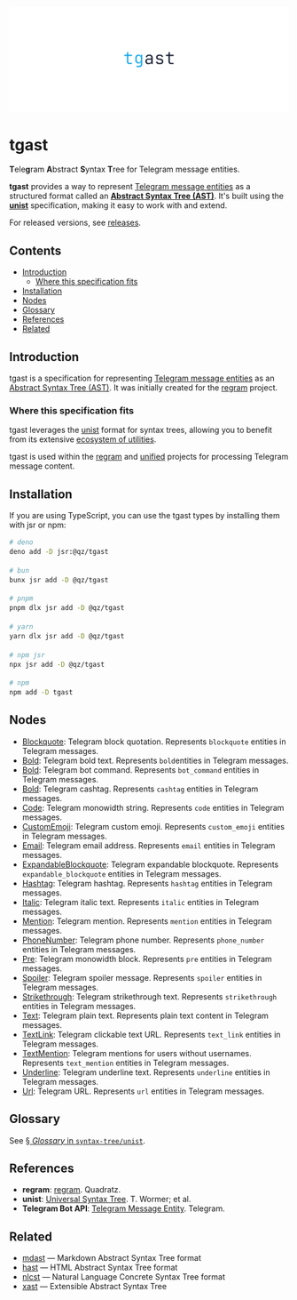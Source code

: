 ![tgast banner](https://raw.githubusercontent.com/quadratz/tgast/refs/heads/main/images/tgast.svg)

# tgast

**T**ele**g**ram **A**bstract **S**yntax **T**ree for Telegram message entities.

**tgast** provides a way to represent
[Telegram message entities][telegram-message-entity] as a structured format
called an **[Abstract Syntax Tree (AST)][abstract-syntax-tree]**. It's built
using the **[unist][github-unist]** specification, making it easy to work with
and extend.

For released versions, see [releases][github-tgast-releases].

## Contents

* [Introduction](#introduction)
  * [Where this specification fits](#where-this-specification-fits)
* [Installation](#installation)
* [Nodes](#nodes)
* [Glossary](#glossary)
* [References](#references)
* [Related](#related)

## Introduction

tgast is a specification for representing
[Telegram message entities][telegram-message-entity] as an
[Abstract Syntax Tree (AST)][abstract-syntax-tree]. It was initially created for
the [regram][github-regram] project.

### Where this specification fits

tgast leverages the [unist][github-unist] format for syntax trees, allowing you
to benefit from its extensive [ecosystem of utilities][github-unist-utilities].

tgast is used within the [regram][github-regram] and [unified][unified] projects
for processing Telegram message content.

## Installation

If you are using TypeScript, you can use the tgast types by installing them with
jsr or npm:

```sh
# deno
deno add -D jsr:@qz/tgast

# bun
bunx jsr add -D @qz/tgast

# pnpm
pnpm dlx jsr add -D @qz/tgast

# yarn
yarn dlx jsr add -D @qz/tgast

# npm jsr
npx jsr add -D @qz/tgast

# npm
npm add -D tgast
```

## Nodes

* [Blockquote][blockquote-type]: Telegram block quotation. Represents `blockquote` entities in Telegram messages.
* [Bold][bold-type]: Telegram bold text. Represents `bold`entities in Telegram messages.
* [Bold][bold-type]: Telegram bot command. Represents `bot_command` entities in Telegram messages.
* [Bold][bold-type]: Telegram cashtag. Represents `cashtag` entities in Telegram messages.
* [Code][code-type]: Telegram monowidth string. Represents `code` entities in Telegram messages.
* [CustomEmoji][custom-emoji-type]: Telegram custom emoji. Represents `custom_emoji` entities in Telegram messages.
* [Email][email-type]: Telegram email address. Represents `email` entities in Telegram messages.
* [ExpandableBlockquote][expandable-blockquote-type]: Telegram expandable blockquote. Represents `expandable_blockquote` entities in Telegram messages.
* [Hashtag][hashtag-type]: Telegram hashtag. Represents `hashtag` entities in Telegram messages.
* [Italic][italic-type]: Telegram italic text. Represents `italic` entities in Telegram messages.
* [Mention][mention-type]: Telegram mention. Represents `mention` entities in Telegram messages.
* [PhoneNumber][phone-number-type]: Telegram phone number. Represents `phone_number` entities in Telegram messages.
* [Pre][pre-type]: Telegram monowidth block. Represents `pre` entities in Telegram messages.
* [Spoiler][spoiler-type]: Telegram spoiler message. Represents `spoiler` entities in Telegram messages.
* [Strikethrough][strikethrough-type]: Telegram strikethrough text. Represents `strikethrough` entities in Telegram messages.
* [Text][text-type]: Telegram plain text. Represents plain text content in Telegram messages.
* [TextLink][text-link-type]: Telegram clickable text URL. Represents `text_link` entities in Telegram messages.
* [TextMention][text-mention-type]: Telegram mentions for users without usernames. Represents `text_mention` entities in Telegram messages.
* [Underline][underline-type]: Telegram underline text. Represents `underline` entities in Telegram messages.
* [Url][url-type]: Telegram URL. Represents `url` entities in Telegram messages.

## Glossary

See [§ _Glossary_ in `syntax-tree/unist`][github-unist-glossary].

## References

- **regram**: [regram][github-regram]. Quadratz.
- **unist**: [Universal Syntax Tree][github-unist]. T. Wormer; et al.
- **Telegram Bot API**:
  [Telegram Message Entity](https://core.telegram.org/bots/api#messageentity).
  Telegram.

## Related

- [mdast](https://github.com/syntax-tree/mdast) — Markdown Abstract Syntax Tree
  format
- [hast](https://github.com/syntax-tree/hast) — HTML Abstract Syntax Tree format
- [nlcst](https://github.com/syntax-tree/nlcst) — Natural Language Concrete
  Syntax Tree format
- [xast](https://github.com/syntax-tree/xast) — Extensible Abstract Syntax Tree

[abstract-syntax-tree]: https://unifiedjs.com/learn/guide/introduction-to-syntax-trees/
[github-regram]: https://github.com/quadratz/regram
[github-tgast-releases]: https://github.com/quadratz/tgast/releases
[github-unist]: https://github.com/syntax-tree/unist
[github-unist-glossary]: https://github.com/syntax-tree/unist#glossary
[github-unist-utilities]: https://github.com/syntax-tree/unist#list-of-utilities
[telegram-message-entity]: https://core.telegram.org/bots/api#messageentity
[unified]: https://github.com/unifiedjs/unified
[blockquote-type]: https://github.com/quadratz/tgast/wiki/Node:-Blockquote
[bold-type]: https://github.com/quadratz/tgast/wiki/Node:-Bold
[bot-command-type]: https://github.com/quadratz/tgast/wiki/Node:-BotCommand
[cashtag-type]: https://github.com/quadratz/tgast/wiki/Node:-Cashtag
[code-type]: https://github.com/quadratz/tgast/wiki/Node:-Code
[custom-emoji-type]: https://github.com/quadratz/tgast/wiki/Node:-CustomEmoji
[email-type]:https://github.com/quadratz/tgast/wiki/Node:-Email
[expandable-blockquote-type]: https://github.com/quadratz/tgast/wiki/Node:-ExpandableBlockquote
[hashtag-type]: https://github.com/quadratz/tgast/wiki/Node:-Hashtag
[italic-type]: https://github.com/quadratz/tgast/wiki/Node:-Italic
[mention-type]: https://github.com/quadratz/tgast/wiki/Node:-Mention
[phone-number-type]: https://github.com/quadratz/tgast/wiki/Node:-PhoneNumber
[pre-type]: https://github.com/quadratz/tgast/wiki/Node:-Pre
[spoiler-type]: https://github.com/quadratz/tgast/wiki/Node:-Spoiler
[strikethrough-type]: https://github.com/quadratz/tgast/wiki/Node:-Strikethrough
[text-type]: https://github.com/quadratz/tgast/wiki/Node:-Text
[text-link-type]: https://github.com/quadratz/tgast/wiki/Node:-TextLink
[text-mention-type]: https://github.com/quadratz/tgast/wiki/Node:-TextMention
[underline-type]: https://github.com/quadratz/tgast/wiki/Node:-Underline
[url-type]: https://github.com/quadratz/tgast/wiki/Node:-Url
